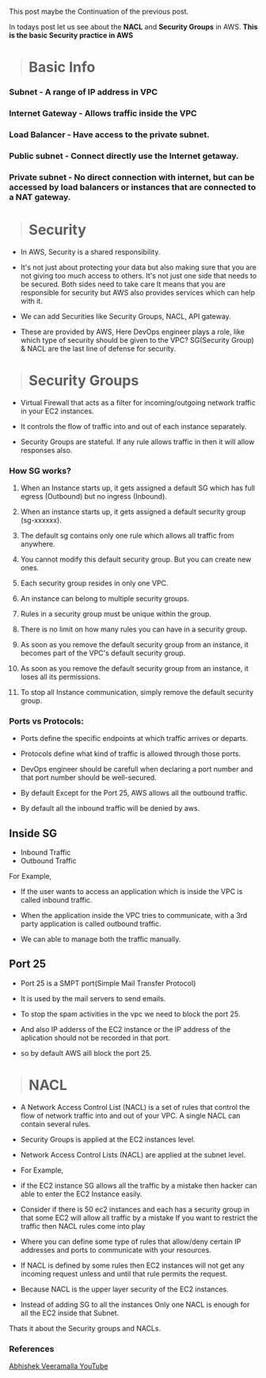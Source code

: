 This post maybe the Continuation of the previous post.

In todays post let us see about the **NACL** and **Security  Groups** in AWS.
**This is the basic Security practice in AWS**

># Basic Info
 ### Subnet - A range of IP address in VPC
 ### Internet Gateway - Allows traffic inside the VPC
 ### Load Balancer - Have access to the private subnet.
 ### Public subnet - Connect directly use the Internet getaway.
 ###  Private subnet - No direct connection with internet, but can be accessed by load balancers or instances that are connected to a NAT gateway.

># Security
- In AWS, Security is a shared responsibility.

- It's not just about protecting your data but also making sure that you are not giving too much access to others. It's not just one side that needs to be secured. Both sides need to take care It means that you are responsible for security but AWS also provides services which can help with it.
- We can add Securities like Security Groups, NACL, API gateway.
- These are provided by AWS, Here DevOps engineer plays a role, like which type of security should be given to the VPC?
SG(Security Group) & NACL are the last line of defense for security.

># Security Groups
- Virtual Firewall that acts as a filter for incoming/outgoing network traffic in your EC2 instances.

-  It controls the flow of traffic into and out of each instance separately.
-  Security Groups are stateful. If any rule allows traffic in then it will allow responses also.

### How SG works?
1. When an Instance starts up, it gets assigned a default SG which has full egress (Outbound) but no ingress (Inbound).

1. When an instance starts up, it gets assigned a default security group (sg-xxxxxx).
2. The default sg contains only one rule which allows all traffic from anywhere.
3. You cannot modify this default security group. But you can create new ones.
4. Each security group resides in only one VPC.
5. An instance can belong to multiple security groups.
6. Rules in a security group must be unique within the group.
7. There is no limit on how many rules you can have in a security group.
8. As soon as you remove the default security group from an instance, it becomes part of the VPC's default security group.
8. As soon as you remove the default security group from an instance, it loses all its permissions.
9. To stop all Instance communication, simply remove the default security group.

### Ports vs Protocols:
* Ports define the specific endpoints at which traffic arrives or departs.

* Protocols define what kind of traffic is allowed through those ports.

* DevOps engineer should be carefull when declaring a port number and that port number should be well-secured.
* By default Except for the Port 25, AWS allows all the outbound traffic.

* By default all the inbound traffic will be denied by aws.

## Inside SG
* Inbound Traffic
* Outbound Traffic

For Example,
* If the user wants to access an application which is inside the VPC is called inbound traffic.

* When the application inside the VPC tries to communicate, with a 3rd party application is called outbound traffic.
* We can able to manage both the traffic manually.

## Port 25
* Port 25 is a SMPT port(Simple Mail Transfer Protocol)

* It is used by the mail servers to send emails.
* To stop the spam activities in the vpc we need to block the port 25.
* And also IP adderss of the EC2 instance or the IP address of the aplication should not be recorded in that port.
* so by default AWS aill block the port 25.


># NACL
* A Network Access Control List (NACL) is a set of rules that control the flow of network traffic into and out of your VPC. A single NACL can contain several rules.

* Security Groups is applied at the EC2 instances level.
* Network Access Control Lists (NACL) are applied at the subnet level.
* For Example,
* if the EC2 instance SG allows all the traffic by a mistake then hacker can able to enter the EC2 Instance easily.
* Consider if there is 50 ec2 instances and each has a security group in that some EC2 will allow all traffic by a mistake If you want to restrict the traffic then NACL rules come into play
* Where you can define some type of rules  that allow/deny certain IP addresses and ports to communicate with your resources.
* If NACL is defined by some rules then EC2  instances will not get any incoming request unless and until that rule permits the request.
* Because NACL is the upper layer security of the EC2  instances.

* Instead of adding SG to all the instances Only one NACL is enough for all the EC2 inside that Subnet.

Thats it about the Security groups and NACLs.


### References
[Abhishek Veeramalla YouTube](https://www.youtube.com/watch?v=TtlKFgfN3PU&list=PLdpzxOOAlwvLNOxX0RfndiYSt1Le9azze&index=7)
